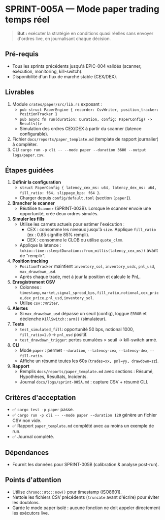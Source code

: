 # SPRINT-005A — Mode paper trading temps réel

> **But :** exécuter la stratégie en conditions quasi réelles sans envoyer d'ordres live, en journalisant chaque décision.

## Pré-requis
- Tous les sprints précédents jusqu'à EPIC-004 validés (scanner, exécution, monitoring, kill-switch).
- Disponibilité d'un flux de marché stable (CEX/DEX).

## Livrables
1. Module `crates/paper/src/lib.rs` exposant :
   - `pub struct PaperEngine { recorder: CsvWriter, position_tracker: PositionTracker }`
   - `pub async fn run(duration: Duration, config: PaperConfig) -> Result<()>`
   - Simulation des ordres CEX/DEX à partir du scanner (latence configurable).
2. Fichier `docs/reports/paper_template.md` (template de rapport journalier) à compléter.
3. CLI `cargo run -p cli -- --mode paper --duration 3600 --output logs/paper.csv`.

## Étapes guidées
1. **Définir la configuration**
   - `struct PaperConfig { latency_cex_ms: u64, latency_dex_ms: u64, fill_ratio: f64, slippage_bps: f64 }`.
   - Charger depuis `config/default.toml` (section `[paper]`).
2. **Brancher le scanner**
   - Réutilise `Scanner` (SPRINT-003B). Lorsque le scanner envoie une opportunité, crée deux ordres simulés.
3. **Simuler les fills**
   - Utilise les carnets actuels pour estimer l'exécution :
     - CEX : consomme les niveaux jusqu'à `size`. Applique `fill_ratio` (ex : 0.85 signifie 85% rempli).
     - DEX : consomme le CLOB ou utilise `quote_clmm`.
   - Applique la latence : `tokio::time::sleep(Duration::from_millis(latency_cex_ms))` avant de "remplir".
4. **Position tracking**
   - `PositionTracker` maintient `inventory_sol`, `inventory_usdc`, `pnl_usd`, `max_drawdown_usd`.
   - Après chaque trade, met à jour la position et calcule le PnL.
5. **Enregistrement CSV**
   - Colonnes : `timestamp,market,signal_spread_bps,fill_ratio,notional,cex_price,dex_price,pnl_usd,inventory_sol`.
   - Utilise `csv::Writer`.
6. **Alertes**
   - Si `max_drawdown_usd` dépasse un seuil (config), loggue `ERROR` et déclenche `KillSwitch::arm()` (simulateur).
7. **Tests**
   - `test_simulated_fill`: opportunité 50 bps, notional 1000, `fill_ratio=1.0` → `pnl_usd` positif.
   - `test_drawdown_trigger`: pertes cumulées > seuil → kill-switch armé.
8. **CLI**
   - Mode `paper` : permet `--duration`, `--latency-cex`, `--latency-dex`, `--fill-ratio`.
   - Affiche un résumé toutes les 60s (`trades=xx, pnl=yy, drawdown=zz`).
9. **Rapport**
   - Remplis `docs/reports/paper_template.md` avec sections : Résumé, Hypothèses, Résultats, Incidents.
   - Journal `docs/logs/sprint-005A.md` : capture CSV + résumé CLI.

## Critères d'acceptation
- ✅ `cargo test -p paper` passe.
- ✅ `cargo run -p cli -- --mode paper --duration 120` génère un fichier CSV non vide.
- ✅ Rapport `paper_template.md` complété avec au moins un exemple de run.
- ✅ Journal complété.

## Dépendances
- Fournit les données pour SPRINT-005B (calibration & analyse post-run).

## Points d'attention
- Utilise `chrono::Utc::now()` pour timestamp (ISO8601).
- Nettoie les fichiers CSV précédents (`truncate` avant d'écrire) pour éviter les doublons.
- Garde le mode paper isolé : aucune fonction ne doit appeler directement les exécutors live.

